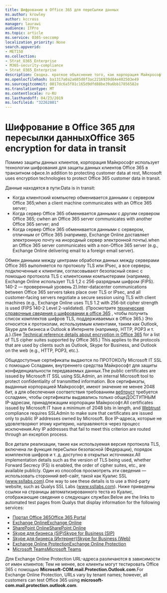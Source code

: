 ```yaml
---
title: Шифрование в Office 365 для переСылки данных
ms.author: krowley
author: kccross
manager: laurawi
audience: ITPro
ms.topic: article
ms.service: O365-seccomp
localization_priority: None
search.appverid:
- MET150
ms.collection:
- Strat_O365_Enterprise
- M365-security-compliance
- Strat_O365_Enterprise
description: Сводка. краткое объяснение того, как корпорация Майкрософт шифрует данные при передаче.
ms.openlocfilehash: ba1317a0a2a685d0f3ac2216939d04e402503e49
ms.sourcegitcommit: 0017dc6a5f81c165d9dfd88be39a6bb17856582e
ms.translationtype: MT
ms.contentlocale: ru-RU
ms.lasthandoff: 04/23/2019
ms.locfileid: "32262801"
---
```

# <a name="office-365-encryption-for-data-in-transit"></a><span data-ttu-id="aa281-103">Шифрование в Office 365 для пересылки данных</span><span class="sxs-lookup"><span data-stu-id="aa281-103">Office 365 encryption for data in transit</span></span>

<span data-ttu-id="aa281-104">Помимо защиты данных клиентов, корпорация Майкрософт использует технологии шифрования для защиты данных клиентов Office 365 в транзитном офисе.</span><span class="sxs-lookup"><span data-stu-id="aa281-104">In addition to protecting customer data at rest, Microsoft uses encryption technologies to protect Office 365 customer data in transit.</span></span> 

<span data-ttu-id="aa281-105">Данные находятся в пути:</span><span class="sxs-lookup"><span data-stu-id="aa281-105">Data is in transit:</span></span>

- <span data-ttu-id="aa281-106">Когда клиентский компьютер обменивается данными с сервером Office 365;</span><span class="sxs-lookup"><span data-stu-id="aa281-106">when a client machine communicates with an Office 365 server;</span></span>
- <span data-ttu-id="aa281-107">Когда сервер Office 365 обменивается данными с другим сервером Office 365; с</span><span class="sxs-lookup"><span data-stu-id="aa281-107">when an Office 365 server communicates with another Office 365 server; and</span></span>
- <span data-ttu-id="aa281-108">Когда сервер Office 365 обменивается данными с сервером, отличным от Office 365 (например, Exchange Online доставляет электронную почту на инородный сервер электронной почты).</span><span class="sxs-lookup"><span data-stu-id="aa281-108">when an Office 365 server communicates with a non-Office 365 server (e.g., Exchange Online delivering email to a foreign email server).</span></span>

<span data-ttu-id="aa281-109">Обмен данными между центрами обработки данных между серверами Office 365 выполняется по протоколу TLS или IPsec, а все серверы, подключенные к клиентам, согласовывают безопасный сеанс с помощью протокола TLS с клиентскими компьютерами (например, Exchange Online использует TLS 1,2 с 256-разрядным шифром (FIPS). 140-2 — проверенный уровень 2).</span><span class="sxs-lookup"><span data-stu-id="aa281-109">Inter-datacenter communications between Office 365 servers takes place over TLS or IPsec, and all customer-facing servers negotiate a secure session using TLS with client machines (e.g., Exchange Online uses TLS 1.2 with 256-bit cipher strength is used (FIPS 140-2 Level 2-validated).</span></span> <span data-ttu-id="aa281-110">(Просмотрите [технические справочные сведения о шифровании в office 365](https://support.office.com/article/Technical-reference-details-about-encryption-in-Office-365-862CBE93-4268-4EF9-BA79-277545ECF221) , чтобы получить список комплектов шифров TLS, поддерживаемых в Office 365.) Это относится к протоколам, используемым клиентами, таким как Outlook, Skype для бизнеса и Outlook в Интернете (например, HTTP, POP3 и т. д.).</span><span class="sxs-lookup"><span data-stu-id="aa281-110">(See [Technical reference details about encryption in Office 365](https://support.office.com/article/Technical-reference-details-about-encryption-in-Office-365-862CBE93-4268-4EF9-BA79-277545ECF221) for a list of TLS cipher suites supported by Office 365.) This applies to the protocols that are used by clients such as Outlook, Skype for Business, and Outlook on the web (e.g., HTTP, POP3, etc.).</span></span>

<span data-ttu-id="aa281-111">Общедоступные сертификаты выдаются по ПРОТОКОЛу Microsoft IT SSL с помощью Ссладмин, внутреннего средства Майкрософт для защиты конфиденциальности передаваемых данных.</span><span class="sxs-lookup"><span data-stu-id="aa281-111">The public certificates are issued by Microsoft IT SSL using SSLAdmin, an internal Microsoft tool to protect confidentiality of transmitted information.</span></span> <span data-ttu-id="aa281-112">Все сертификаты, выданные корпорацией Майкрософт, имеют значение не менее 2048 бит, а для обеспечения соответствия требованиям [вебтруст](http://www.webtrust.org/homepage-documents/item70372.pdf) требуется ссладмин, чтобы сертификаты выдавались только общеДОСТУПНЫМ IP-адресам, принадлежащим корпорации Майкрософт.</span><span class="sxs-lookup"><span data-stu-id="aa281-112">All certificates issued by Microsoft IT have a minimum of 2048 bits in length, and [Webtrust](http://www.webtrust.org/homepage-documents/item70372.pdf) compliance requires SSLAdmin to make sure that certificates are issued only to public IP addresses owned by Microsoft.</span></span> <span data-ttu-id="aa281-113">Все IP-адреса, которые не удовлетворяют этому критерию, направляются через процесс исключения.</span><span class="sxs-lookup"><span data-stu-id="aa281-113">Any IP addresses that fail to meet this criterion are routed through an exception process.</span></span>

<span data-ttu-id="aa281-114">Все детали реализации, такие как используемая версия протокола TLS, включена ли функция переСылки безопасной (Федерации), порядок комплектов шифров и т. д. доступно в открытых источниках.</span><span class="sxs-lookup"><span data-stu-id="aa281-114">All implementation details such as the version of TLS being used, whether Forward Secrecy (FS) is enabled, the order of cipher suites, etc., are available publicly.</span></span> <span data-ttu-id="aa281-115">Один из способов просмотреть эти сведения — использовать сторонний веб-сайт, такой как Куалис SSL (www.ssllabs.com).</span><span class="sxs-lookup"><span data-stu-id="aa281-115">One way to see these details is to use a third-party website, such as Qualys SSL Labs (www.ssllabs.com).</span></span> <span data-ttu-id="aa281-116">Ниже приведены ссылки на страницы автоматизированного теста из Куалис, отображающие сведения о следующих службах:</span><span class="sxs-lookup"><span data-stu-id="aa281-116">Below are the links to automated test pages from Qualys that display information for the following services:</span></span>

- [<span data-ttu-id="aa281-117">Портал Office 365</span><span class="sxs-lookup"><span data-stu-id="aa281-117">Office 365 Portal</span></span>](https://www.ssllabs.com/ssltest/analyze.html?d=portal.office.com&hideResults=on)
- [<span data-ttu-id="aa281-118">Exchange Online</span><span class="sxs-lookup"><span data-stu-id="aa281-118">Exchange Online</span></span>](https://www.ssllabs.com/ssltest/analyze.html?d=outlook.office365.com&hideResults=on)
- [<span data-ttu-id="aa281-119">SharePoint Online</span><span class="sxs-lookup"><span data-stu-id="aa281-119">SharePoint Online</span></span>](https://www.ssllabs.com/ssltest/analyze.html?d=microsoft-my.sharepoint.com&hideResults=on)
- [<span data-ttu-id="aa281-120">Skype для бизнеса (SIP)</span><span class="sxs-lookup"><span data-stu-id="aa281-120">Skype for Business (SIP)</span></span>](https://www.ssllabs.com/ssltest/analyze.html?d=sipdir.online.lync.com)
- [<span data-ttu-id="aa281-121">Skype для бизнеса (Интернет)</span><span class="sxs-lookup"><span data-stu-id="aa281-121">Skype for Business (Web)</span></span>](https://www.ssllabs.com/ssltest/analyze.html?d=webdir.online.lync.com&hideResults=on)
- [<span data-ttu-id="aa281-122">Exchange Online Protection</span><span class="sxs-lookup"><span data-stu-id="aa281-122">Exchange Online Protection</span></span>](https://ssl-tools.net/mailservers/microsoft-com.mail.protection.outlook.com)
- [<span data-ttu-id="aa281-123">Microsoft Teams</span><span class="sxs-lookup"><span data-stu-id="aa281-123">Microsoft Teams</span></span>](https://www.ssllabs.com/ssltest/analyze.html?d=teams.microsoft.com&latest)

<span data-ttu-id="aa281-124">Для Exchange Online Protection URL-адреса различаются в зависимости от имен клиентов; Тем не менее, все клиенты могут тестировать Office 365 с помощью **Microsoft-COM.mail.Protection.Outlook.com**.</span><span class="sxs-lookup"><span data-stu-id="aa281-124">For Exchange Online Protection, URLs vary by tenant names; however, all customers can test Office 365 using **microsoft-com.mail.protection.outlook.com**.</span></span>
